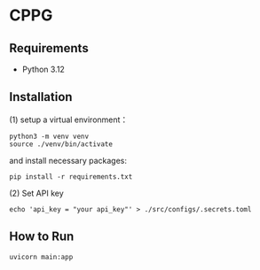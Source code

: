 # CPPG

## Requirements
- Python 3.12

## Installation
(1) setup a virtual environment：
```console
python3 -m venv venv
source ./venv/bin/activate
```
and install necessary packages:
```console
pip install -r requirements.txt
```
(2) Set API key
```console
echo 'api_key = "your api_key"' > ./src/configs/.secrets.toml
```

## How to Run
```console
uvicorn main:app
```
